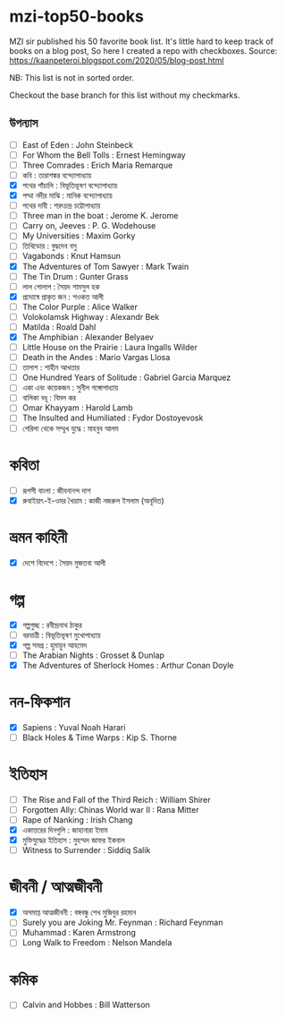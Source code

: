# mzi-top50-books
MZI sir published his 50 favorite book list. It's little hard to keep track of books on a blog post, So here I created a repo with checkboxes. Source: https://kaanpeteroi.blogspot.com/2020/05/blog-post.html

NB: This list is not in sorted order.

Checkout the base branch for this list without my checkmarks. 


## উপন্যাস
- [ ]  East of Eden : John Steinbeck
- [ ]  For Whom the Bell Tolls : Ernest Hemingway
- [ ]  Three Comrades : Erich Maria Remarque
- [ ]  কবি : তারাশঙ্কর বন্দ্যোপাধ্যায়
- [x]  পথের পাঁচালি : বিভূতিভূষণ বন্দ্যোপাধ্যায়
- [x]  পদ্মা নদীর মাঝি : মানিক বন্দ্যোপাধ্যায়
- [ ]  পথের দাবী : শরৎচন্দ্র চট্টোপাধ্যায়
- [ ]  Three man in the boat : Jerome K. Jerome
- [ ]  Carry on, Jeeves : P. G. Wodehouse
- [ ]  My Universities : Maxim Gorky
- [ ]  তিথিডোর : বুদ্ধদেব বসু 
- [ ]  Vagabonds : Knut Hamsun
- [x]  The Adventures of Tom Sawyer : Mark Twain
- [ ]  The Tin Drum : Gunter Grass
- [ ]  লাল গোলাপ : সৈয়দ শামসুল হক
- [x]  প্রদোষে প্রাকৃত জন : শওকত আলী
- [ ]  The Color Purple : Alice Walker
- [ ]  Volokolamsk Highway : Alexandr Bek
- [ ]  Matilda : Roald Dahl
- [x]  The Amphibian : Alexander Belyaev
- [ ]  Little House on the Prairie : Laura Ingalls Wilder
- [ ]  Death in the Andes : Mario Vargas Llosa
- [ ]  তালাশ : শাহীন আখতার
- [ ]  One Hundred Years of Solitude : Gabriel Garcia Marquez
- [ ]  একা এবং কয়েকজন : সুনীল গঙ্গোপাধ্যায়
- [ ]  বালিকা বধূ : বিমল কর 
- [ ]  Omar Khayyam : Harold Lamb
- [ ]  The Insulted and Humiliated : Fydor Dostoyevosk
- [ ]  গেরিলা থেকে সম্মুখ যুদ্ধে : মাহবুব আলম 

# কবিতা
- [ ]  রূপসী বাংলা : জীবনানন্দ দাশ 
- [x]  রুবাইয়াৎ-ই-ওমর খৈয়াম : কাজী নজরুল ইসলাম (অনূদিত)

# ভ্রমন কাহিনী
- [x]  দেশে বিদেশে : সৈয়দ মুজতবা আলী 

# গল্প
- [x]  গল্পগুচ্ছ : রবীন্দ্রনাথ ঠাকুর
- [ ]  বরযাত্রী : বিভূতিভূষণ মুখোপাধ্যায় 
- [x]  গল্প সমগ্র : হুমায়ুন আহমেদ 
- [ ]  The Arabian Nights : Grosset & Dunlap
- [x]  The Adventures of Sherlock Homes : Arthur Conan Doyle

# নন-ফিকশান
- [x]  Sapiens : Yuval Noah Harari
- [ ]  Black Holes & Time Warps : Kip S. Thorne

# ইতিহাস
- [ ]  The Rise and Fall of the Third Reich : William Shirer
- [ ]  Forgotten Ally: Chinas World war II : Rana Mitter
- [ ]  Rape of Nanking : Irish Chang
- [x]  একাত্তরের দিনগুলি : জাহানারা ইমাম 
- [x]  মুক্তিযুদ্ধের ইতিহাস : মুহম্মদ জাফর ইকবাল
- [ ]  Witness to Surrender : Siddiq Salik

# জীবনী / আত্মজীবনী
- [x]  অসমাপ্ত আত্মজীবনী : বঙ্গবন্ধু শেখ মুজিবুর রহমান
- [ ]  Surely you are Joking Mr. Feynman : Richard Feynman
- [ ]  Muhammad : Karen Armstrong
- [ ]  Long Walk to Freedom : Nelson Mandela

# কমিক
- [ ]  Calvin and Hobbes : Bill Watterson




